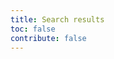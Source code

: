 ```yaml
---
title: Search results
toc: false
contribute: false
---
```

<script>

  const query = decodeURIComponent(window.location.search.replace(/^\?q=/, '')).replace(/[^a-zA-Z0-9 ]+/g, ' ').trim();

  document.title = `Search - ${query}`;
  $('#search-input').val(query);

  var client = algoliasearch('---', '---');
  var index = client.initIndex('flowcrypt');

  var searchConfig = { query, hitsPerPage: 10 };



  const escape = (text) => String(text).replace(/&/g, "&amp;").replace(/</g, "&lt;").replace(/>/g, "&gt;").replace(/"/g, "&quot;").replace(/'/g, "&#039;");



  index.search(searchConfig, (err, data) => {
    var div = $('<div/>');
    if (err) {
      console.log(err);
      const ddgLink = escape(`https://duckduckgo.com/?q=${encodeURIComponent(query + ' site:flowcrypt.com/docs')}`);
      const pre = '<pr' + 'e>' + escape(err) + '</pr' + 'e>'; // else my IDE gets confused at the < pre >
      div.append(`<p>Error searching docs: ${pre}</p><br><p>Try a search engine instead:<br><a href="${ddgLink}" target="_blank">${ddgLink}&nbsp;<i class='fa fa-external-link'></i></a></p>`);
    } else if(data.hits.length) {
      for(const hit of data.hits) {
        if (hit._highlightResult.content.value.length > 450) {
          hit._highlightResult.content.value = hit._highlightResult.content.value.slice(0, 450) + '...'
        }
        var h = $('<div/>', { class: 'search-title' });
        h.append($('<a/>', { href: hit.url }).html(hit.hierarchy.lvl0));
        var r = $('<div/>', { class: 'search-item' });
        r.append(h);
        r.append($('<div/>', { class: 'search-link' }).html(hit.url));
        r.append($('<div/>', { class: 'search-snippet' }).html(hit._highlightResult.content.value));
        div.append(r);
      }
    } else {
      div.append($('<p>No results.</p>'));
    }
    $('.post-content').html(div);
    $('.post-content').append('<img class="search-by-algolia" src="{{ 'images/algolia.svg' | relative_url }}" />');
  });
</script>